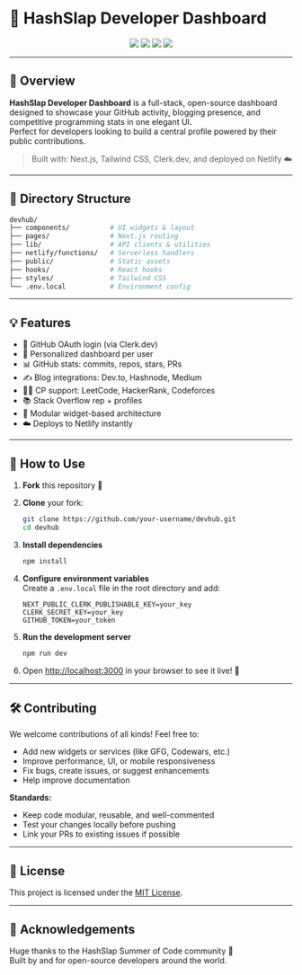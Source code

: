 # 🧩 HashSlap Developer Dashboard

<p align="center">
  <img src="https://img.shields.io/github/license/HashSlap-Summer-of-Code/devhub?style=flat-square&color=brightgreen" />
  <img src="https://img.shields.io/github/stars/HashSlap-Summer-of-Code/devhub?style=flat-square&color=blue" />
  <img src="https://img.shields.io/github/issues/HashSlap-Summer-of-Code/devhub?style=flat-square&color=green" />
  <img src="https://img.shields.io/github/forks/HashSlap-Summer-of-Code/devhub?style=flat-square&color=gray" />
</p>

---

## 🚀 Overview

**HashSlap Developer Dashboard** is a full-stack, open-source dashboard designed to showcase your GitHub activity, blogging presence, and competitive programming stats in one elegant UI.  
Perfect for developers looking to build a central profile powered by their public contributions.

> Built with: Next.js, Tailwind CSS, Clerk.dev, and deployed on Netlify ☁️

---

## 📁 Directory Structure

```bash
devhub/
├── components/          # UI widgets & layout
├── pages/               # Next.js routing
├── lib/                 # API clients & utilities
├── netlify/functions/   # Serverless handlers
├── public/              # Static assets
├── hooks/               # React hooks
├── styles/              # Tailwind CSS
└── .env.local           # Environment config
```

---

## 💡 Features

* 🔐 GitHub OAuth login (via Clerk.dev)
* 🧠 Personalized dashboard per user
* 📊 GitHub stats: commits, repos, stars, PRs
* ✍️ Blog integrations: Dev.to, Hashnode, Medium
* 👨‍💻 CP support: LeetCode, HackerRank, Codeforces
* 📚 Stack Overflow rep + profiles
* 🧩 Modular widget-based architecture
* ☁️ Deploys to Netlify instantly

---

## 🔧 How to Use

1. **Fork** this repository 🍴  
2. **Clone** your fork:

   ```bash
   git clone https://github.com/your-username/devhub.git
   cd devhub
   ```

3. **Install dependencies**

   ```bash
   npm install
   ```

4. **Configure environment variables**  
   Create a `.env.local` file in the root directory and add:

   ```env
   NEXT_PUBLIC_CLERK_PUBLISHABLE_KEY=your_key
   CLERK_SECRET_KEY=your_key
   GITHUB_TOKEN=your_token
   ```

5. **Run the development server**

   ```bash
   npm run dev
   ```

6. Open [http://localhost:3000](http://localhost:3000) in your browser to see it live! 🎉

---

## 🛠️ Contributing

We welcome contributions of all kinds! Feel free to:

* Add new widgets or services (like GFG, Codewars, etc.)
* Improve performance, UI, or mobile responsiveness
* Fix bugs, create issues, or suggest enhancements
* Help improve documentation

**Standards:**

* Keep code modular, reusable, and well-commented
* Test your changes locally before pushing
* Link your PRs to existing issues if possible

---

## 📜 License

This project is licensed under the [MIT License](LICENSE).

---

## 🙌 Acknowledgements

Huge thanks to the HashSlap Summer of Code community 💙  
Built by and for open-source developers around the world.
